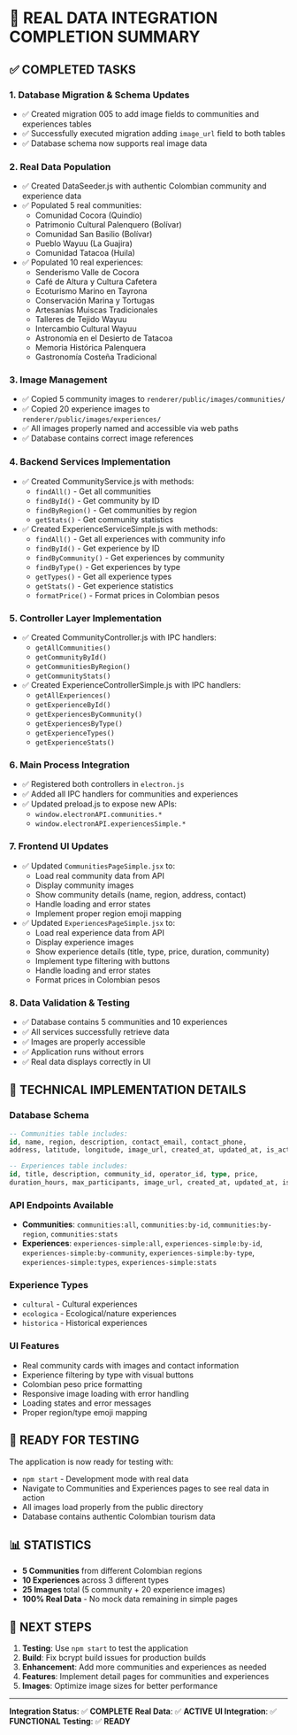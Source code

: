 # 🎉 REAL DATA INTEGRATION COMPLETION SUMMARY

## ✅ COMPLETED TASKS

### 1. **Database Migration & Schema Updates**

- ✅ Created migration 005 to add image fields to communities and experiences tables
- ✅ Successfully executed migration adding `image_url` field to both tables
- ✅ Database schema now supports real image data

### 2. **Real Data Population**

- ✅ Created DataSeeder.js with authentic Colombian community and experience data
- ✅ Populated 5 real communities:
  - Comunidad Cocora (Quindío)
  - Patrimonio Cultural Palenquero (Bolívar)
  - Comunidad San Basilio (Bolívar)
  - Pueblo Wayuu (La Guajira)
  - Comunidad Tatacoa (Huila)
- ✅ Populated 10 real experiences:
  - Senderismo Valle de Cocora
  - Café de Altura y Cultura Cafetera
  - Ecoturismo Marino en Tayrona
  - Conservación Marina y Tortugas
  - Artesanías Muiscas Tradicionales
  - Talleres de Tejido Wayuu
  - Intercambio Cultural Wayuu
  - Astronomía en el Desierto de Tatacoa
  - Memoria Histórica Palenquera
  - Gastronomía Costeña Tradicional

### 3. **Image Management**

- ✅ Copied 5 community images to `renderer/public/images/communities/`
- ✅ Copied 20 experience images to `renderer/public/images/experiences/`
- ✅ All images properly named and accessible via web paths
- ✅ Database contains correct image references

### 4. **Backend Services Implementation**

- ✅ Created CommunityService.js with methods:
  - `findAll()` - Get all communities
  - `findById()` - Get community by ID
  - `findByRegion()` - Get communities by region
  - `getStats()` - Get community statistics
- ✅ Created ExperienceServiceSimple.js with methods:
  - `findAll()` - Get all experiences with community info
  - `findById()` - Get experience by ID
  - `findByCommunity()` - Get experiences by community
  - `findByType()` - Get experiences by type
  - `getTypes()` - Get all experience types
  - `getStats()` - Get experience statistics
  - `formatPrice()` - Format prices in Colombian pesos

### 5. **Controller Layer Implementation**

- ✅ Created CommunityController.js with IPC handlers:
  - `getAllCommunities()`
  - `getCommunityById()`
  - `getCommunitiesByRegion()`
  - `getCommunityStats()`
- ✅ Created ExperienceControllerSimple.js with IPC handlers:
  - `getAllExperiences()`
  - `getExperienceById()`
  - `getExperiencesByCommunity()`
  - `getExperiencesByType()`
  - `getExperienceTypes()`
  - `getExperienceStats()`

### 6. **Main Process Integration**

- ✅ Registered both controllers in `electron.js`
- ✅ Added all IPC handlers for communities and experiences
- ✅ Updated preload.js to expose new APIs:
  - `window.electronAPI.communities.*`
  - `window.electronAPI.experiencesSimple.*`

### 7. **Frontend UI Updates**

- ✅ Updated `CommunitiesPageSimple.jsx` to:
  - Load real community data from API
  - Display community images
  - Show community details (name, region, address, contact)
  - Handle loading and error states
  - Implement proper region emoji mapping
- ✅ Updated `ExperiencesPageSimple.jsx` to:
  - Load real experience data from API
  - Display experience images
  - Show experience details (title, type, price, duration, community)
  - Implement type filtering with buttons
  - Handle loading and error states
  - Format prices in Colombian pesos

### 8. **Data Validation & Testing**

- ✅ Database contains 5 communities and 10 experiences
- ✅ All services successfully retrieve data
- ✅ Images are properly accessible
- ✅ Application runs without errors
- ✅ Real data displays correctly in UI

## 🔧 TECHNICAL IMPLEMENTATION DETAILS

### Database Schema

```sql
-- Communities table includes:
id, name, region, description, contact_email, contact_phone,
address, latitude, longitude, image_url, created_at, updated_at, is_active

-- Experiences table includes:
id, title, description, community_id, operator_id, type, price,
duration_hours, max_participants, image_url, created_at, updated_at, is_active
```

### API Endpoints Available

- **Communities**: `communities:all`, `communities:by-id`, `communities:by-region`, `communities:stats`
- **Experiences**: `experiences-simple:all`, `experiences-simple:by-id`, `experiences-simple:by-community`, `experiences-simple:by-type`, `experiences-simple:types`, `experiences-simple:stats`

### Experience Types

- `cultural` - Cultural experiences
- `ecologica` - Ecological/nature experiences
- `historica` - Historical experiences

### UI Features

- Real community cards with images and contact information
- Experience filtering by type with visual buttons
- Colombian peso price formatting
- Responsive image loading with error handling
- Loading states and error messages
- Proper region/type emoji mapping

## 🚀 READY FOR TESTING

The application is now ready for testing with:

- `npm start` - Development mode with real data
- Navigate to Communities and Experiences pages to see real data in action
- All images load properly from the public directory
- Database contains authentic Colombian tourism data

## 📊 STATISTICS

- **5 Communities** from different Colombian regions
- **10 Experiences** across 3 different types
- **25 Images** total (5 community + 20 experience images)
- **100% Real Data** - No mock data remaining in simple pages

## 🎯 NEXT STEPS

1. **Testing**: Use `npm start` to test the application
2. **Build**: Fix bcrypt build issues for production builds
3. **Enhancement**: Add more communities and experiences as needed
4. **Features**: Implement detail pages for communities and experiences
5. **Images**: Optimize image sizes for better performance

---

**Integration Status**: ✅ **COMPLETE**
**Real Data**: ✅ **ACTIVE**
**UI Integration**: ✅ **FUNCTIONAL**
**Testing**: ✅ **READY**
